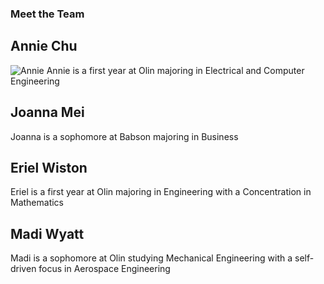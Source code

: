 ### Meet the Team

## Annie Chu
![Annie](images.annie.jpg)
Annie is a first year at Olin majoring in Electrical and Computer Engineering

## Joanna Mei

Joanna is a sophomore at Babson majoring in Business

## Eriel Wiston

Eriel is a first year at Olin majoring in Engineering with a Concentration in Mathematics

## Madi Wyatt

Madi is a sophomore at Olin studying Mechanical Engineering with a self-driven focus in Aerospace Engineering

